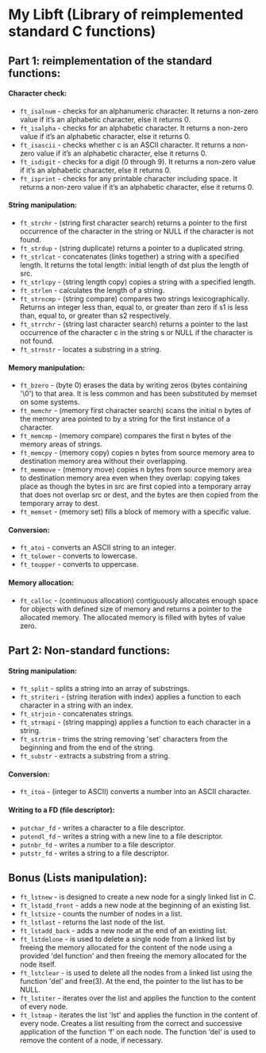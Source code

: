 # My Libft (Library of reimplemented standard C functions) #

## Part 1: reimplementation of the standard functions: ##

#### Character check: ####

* `ft_isalnum` - checks for an alphanumeric character. It returns a non-zero value if it’s an alphabetic character, else it returns 0. 
* `ft_isalpha` - checks for an alphabetic character. It returns a non-zero value if it’s an alphabetic character, else it returns 0. 
* `ft_isascii` - checks whether c is an ASCII character. It returns a non-zero value if it’s an alphabetic character, else it returns 0.
* `ft_isdigit` - checks for a digit (0 through 9). It returns a non-zero value if it’s an alphabetic character, else it returns 0. 
* `ft_isprint` - checks for any printable character including space. It returns a non-zero value if it’s an alphabetic character, else it returns 0. 


#### String manipulation: ####

* `ft_strchr` - (string first character search) returns a pointer to the first occurrence of the character in the string or NULL if the character is not found.
* `ft_strdup` - (string duplicate) returns a pointer to a duplicated string.
* `ft_strlcat` - concatenates (links together) a string with a specified length. It returns the total length: initial length of dst plus the length of src.
* `ft_strlcpy` - (string length copy) copies a string with a specified length.
* `ft_strlen` - calculates the length of a string.
* `ft_strncmp` - (string compare) compares two strings lexicographically. Returns an integer less than, equal to, or greater than zero if s1 is less than, equal to, or greater than s2 respectively.
* `ft_strrchr` - (string last character search) returns a pointer to the last occurrence of  the character c in the string s or NULL if the character is not found.
* `ft_strnstr` - locates a substring in a string.


#### Memory manipulation: ####

* `ft_bzero` - (byte 0) erases  the  data by writing zeros (bytes  containing '\0') to that area. It is less common and has been substituted by memset on some systems.
* `ft_memchr` - (memory first character search) scans  the  initial n bytes of the memory area pointed to by a string for the first instance of a character.
* `ft_memcmp` - (memory compare) compares the first n bytes of the memory areas of strings.
* `ft_memcpy` - (memory copy) copies n bytes from source memory area to destination memory area without their overlapping.
* `ft_memmove` - (memory move) copies n bytes from source memory area to destination memory area even when they overlap: copying takes place as though the bytes in src are first copied into a temporary array that does not overlap src or dest, and the bytes are then copied from  the  temporary array to dest.
* `ft_memset` - (memory set) fills a block of memory with a specific value.


#### Conversion: ####

* `ft_atoi` -  converts an ASCII string to an integer.
* `ft_tolower` - converts to lowercase.
* `ft_toupper` - converts to uppercase.


#### Memory allocation: ####

* `ft_calloc` - (continuous allocation) contiguously allocates enough space for objects with defined size of memory and returns a pointer to the allocated memory. The allocated memory is filled with bytes of value zero.


## Part 2: Non-standard functions: ##

#### String manipulation: ####

* `ft_split` - splits a string into an array of substrings.
* `ft_striteri` - (string iteration with index) applies a function to each character in a string with an index.
* `ft_strjoin` - concatenates strings.
* `ft_strmapi` - (string mapping) applies a function to each character in a string.
* `ft_strtrim` - trims the string removing 'set' characters from the beginning and from the end of the string.
* `ft_substr` - extracts a substring from a string.


#### Conversion: ####

* `ft_itoa` - (integer to ASCII) converts a number into an ASCII character.


#### Writing to a FD (file descriptor): ####

* `putchar_fd` - writes a character to a file descriptor.
* `putendl_fd` - writes a string with a new line to a file descriptor.
* `putnbr_fd` - writes a number to a file descriptor.
* `putstr_fd` - writes a string to a file descriptor.


## Bonus (Lists manipulation): ##

* `ft_lstnew` - is designed to create a new node for a singly linked list in C.
* `ft_lstadd_front` - adds a new node at the beginning of an existing list.
* `ft_lstsize` - counts the number of nodes in a list.
* `ft_lstlast` - returns the last node of the list.
* `ft_lstadd_back` - adds a new node at the end of an existing list.
* `ft_lstdelone` - is used to delete a single node from a linked list by freeing the memory allocated for the content of the node using a provided 'del function' and then freeing the memory allocated for the node itself.
* `ft_lstclear` - is used to delete all the nodes from a linked list using the function 'del' and free(3). At the end, the pointer to the list has to be NULL.
* `ft_lstiter` - iterates over the list and applies the function to the content of every node.
* `ft_lstmap` -  iterates the list 'lst' and applies the function in the content of every node. Creates a list resulting from the correct and successive application of the function ‘f’ on each node. The function ‘del’ is used to remove the content of a node, if necessary.

